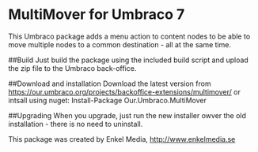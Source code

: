 MultiMover for Umbraco 7
=====

This Umbraco package adds a menu action to content nodes to be able to move multiple nodes to a common destination - all at the same time.

##Build
Just build the package using the included build script and upload the zip file to the Umbraco back-office. 

##Download and installation
Download the latest version from https://our.umbraco.org/projects/backoffice-extensions/multimover/ or intsall using nuget: Install-Package Our.Umbraco.MultiMover

##Upgrading
When you upgrade, just run the new installer owver the old installation - there is no need to uninstall.

This package was created by Enkel Media, http://www.enkelmedia.se
